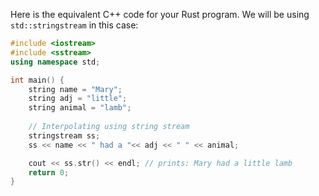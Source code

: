 Here is the equivalent C++ code for your Rust program. We will be using `std::stringstream` in this case:

```cpp
#include <iostream>
#include <sstream>
using namespace std;

int main() {
    string name = "Mary";
    string adj = "little";
    string animal = "lamb";
  
    // Interpolating using string stream
    stringstream ss; 
    ss << name << " had a "<< adj << " " << animal;

    cout << ss.str() << endl; // prints: Mary had a little lamb
    return 0;
}
```
